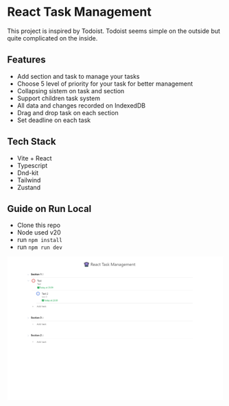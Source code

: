 # React Task Management

This project is inspired by Todoist. Todoist seems simple on the outside but quite complicated on the inside.

## Features

- Add section and task to manage your tasks
- Choose 5 level of priority for your task for better management
- Collapsing sistem on task and section
- Support children task system
- All data and changes recorded on IndexedDB
- Drag and drop task on each section
- Set deadline on each task

## Tech Stack

- Vite + React
- Typescript
- Dnd-kit
- Tailwind
- Zustand

## Guide on Run Local

- Clone this repo
- Node used v20
- run `npm install`
- run `npm run dev`

![Screenshot](public/react-task-management.png)